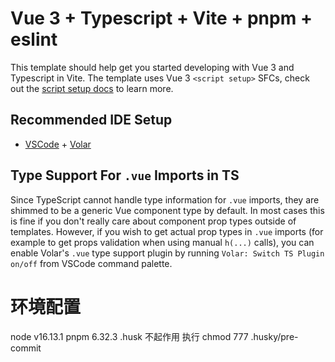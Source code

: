 # Vue 3 + Typescript + Vite + pnpm + eslint

This template should help get you started developing with Vue 3 and Typescript in Vite. The template
uses Vue 3 `<script setup>` SFCs, check out the
[script setup docs](https://v3.vuejs.org/api/sfc-script-setup.html#sfc-script-setup) to learn more.

## Recommended IDE Setup

- [VSCode](https://code.visualstudio.com/) +
  [Volar](https://marketplace.visualstudio.com/items?itemName=johnsoncodehk.volar)

## Type Support For `.vue` Imports in TS

Since TypeScript cannot handle type information for `.vue` imports, they are shimmed to be a generic
Vue component type by default. In most cases this is fine if you don't really care about component
prop types outside of templates. However, if you wish to get actual prop types in `.vue` imports
(for example to get props validation when using manual `h(...)` calls), you can enable Volar's
`.vue` type support plugin by running `Volar: Switch TS Plugin on/off` from VSCode command palette.

# 环境配置

node v16.13.1 pnpm 6.32.3 .husk 不起作用 执行 chmod 777 .husky/pre-commit

